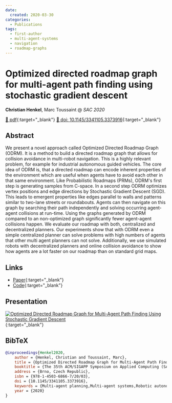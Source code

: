 ```yaml
---
date:
  created: 2020-03-30
categories:
  - Publications
tags:
  - first-author
  - multi-agent-systems
  - navigation
  - roadmap-graphs
---
```


# Optimized directed roadmap graph for multi-agent path finding using stochastic gradient descent

__Christian Henkel__, Marc Toussaint @ _SAC 2020_

[📄 pdf](https://arxiv.org/pdf/2003.12924){:target="_blank"} [🔗 doi: 10.1145/3341105.3373916](https://doi.org/10.1145/3341105.3373916){:target="_blank"}

<!-- more -->

## Abstract

We present a novel approach called Optimized Directed Roadmap Graph (ODRM). It is a method to build a directed roadmap graph that allows for collision avoidance in multi-robot navigation. This is a highly relevant problem, for example for industrial autonomous guided vehicles. The core idea of ODRM is, that a directed roadmap can encode inherent properties of the environment which are useful when agents have to avoid each other in that same environment. Like Probabilistic Roadmaps (PRMs), ODRM's first step is generating samples from C-space. In a second step ODRM optimizes vertex positions and edge directions by Stochastic Gradient Descent (SGD). This leads to emergent properties like edges parallel to walls and patterns similar to two-lane streets or roundabouts. Agents can then navigate on this graph by searching their path independently and solving occurring agent-agent collisions at run-time. Using the graphs generated by ODRM compared to an non-optimized graph significantly fewer agent-agent collisions happen.
We evaluate our roadmap with both, centralized and decentralized planners. Our experiments show that with ODRM even a simple centralized planner can solve problems with high numbers of agents that other multi agent planners can not solve. Additionally, we use simulated robots with decentralized planners and online collision avoidance to show how agents are a lot faster on our roadmap than on standard grid maps.

## Links

- [Paper](https://arxiv.org/abs/2003.12924){:target="_blank"}
- [Code](https://ct2034.github.io/miriam/sac2020/){:target="_blank"}

## Presentation

[![Optimized Directed Roadmap Graph for Multi-Agent Path Finding Using Stochastic Gradient Descent
](https://img.youtube.com/vi/Cf5TD8emTDs/0.jpg)](https://www.youtube.com/watch?v=Cf5TD8emTDs){:target="_blank"}

## BibTeX

```bibtex
@inproceedings{Henkel2020,
    author = {Henkel, Christian and Toussaint, Marc},
    title = {Optimized Directed Roadmap Graph for Multi-Agent Path Finding Using Stochastic Gradient Descent},
    booktitle = {The 35th ACM/SIGAPP Symposium on Applied Computing (SAC '20)},
    address = {Brno, Czech Republic},
    isbn = {978-1-4503-6866-7/20/03},
    doi = {10.1145/3341105.3373916},
    keywords = {Multi-agent planning,Multi-agent systems,Robotic autonomy},
    year = {2020}
}
```
